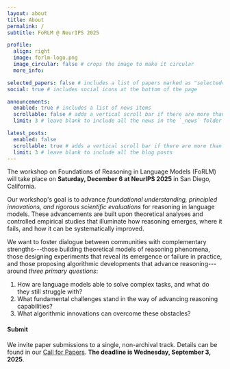 ```yaml
---
layout: about
title: About
permalink: /
subtitle: FoRLM @ NeurIPS 2025

profile:
  align: right
  image: forlm-logo.png
  image_circular: false # crops the image to make it circular
  more_info:

selected_papers: false # includes a list of papers marked as "selected={true}"
social: true # includes social icons at the bottom of the page

announcements:
  enabled: true # includes a list of news items
  scrollable: false # adds a vertical scroll bar if there are more than 3 news items
  limit: 3 # leave blank to include all the news in the `_news` folder

latest_posts:
  enabled: false
  scrollable: true # adds a vertical scroll bar if there are more than 3 new posts items
  limit: 3 # leave blank to include all the blog posts
---
```


The workshop on Foundations of Reasoning in Language Models (FoRLM) will take place on **Saturday, December 6 at NeurIPS 2025** in San Diego, California.

Our workshop's goal is to advance *foundational understanding, principled innovations, and rigorous scientific evaluations* for reasoning in language models.
These advancements are built upon theoretical analyses and controlled empirical studies that illuminate how reasoning emerges, where it fails, and how it can be systematically improved.

We want to foster dialogue between communities with complementary strengths---those
building theoretical models of reasoning phenomena,
those designing experiments that reveal its emergence or failure in practice,
and those proposing algorithmic developments that advance reasoning---around *three primary questions*:

1.  How are language models able to solve complex tasks, and what do they still struggle with?
2.  What fundamental challenges stand in the way of advancing reasoning capabilities?
3.  What algorithmic innovations can overcome these obstacles?

#### Submit
We invite paper submissions to a single, non-archival track.
Details can be found in our <a href="https://reasoning-workshop.github.io/cfp/">Call for Papers</a>. **The deadline is Wednesday, September 3, 2025**. 